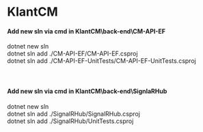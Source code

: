 # KlantCM
#### Add new sln via cmd in KlantCM\back-end\CM-API-EF
  dotnet new sln<br />
  dotnet sln add ./CM-API-EF/CM-API-EF.csproj<br />
  dotnet sln add ./CM-API-EF-UnitTests/CM-API-EF-UnitTests.csproj<br />
  <br /><br/>
  #### Add new sln via cmd in KlantCM\back-end\SignlaRHub
  dotnet new sln<br />
  dotnet sln add ./SignalRHub/SignalRHub.csproj<br />
  dotnet sln add ./SignalRHub/UnitTests.csproj<br />
